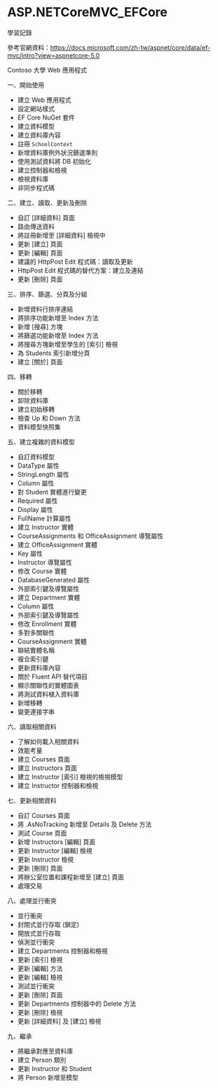 # ASP.NETCoreMVC_EFCore
學習記錄

參考官網資料：https://docs.microsoft.com/zh-tw/aspnet/core/data/ef-mvc/intro?view=aspnetcore-5.0

Contoso 大學 Web 應用程式

一、開始使用

- 建立 Web 應用程式
- 設定網站樣式
- EF Core NuGet 套件
- 建立資料模型
- 建立資料庫內容
- 註冊 `SchoolContext`
- 新增資料庫例外狀況篩選準則
- 使用測試資料將 DB 初始化
- 建立控制器和檢視
- 檢視資料庫
- 非同步程式碼

二、建立、讀取、更新及刪除

- 自訂 [詳細資料] 頁面
- 路由傳送資料
- 將註冊新增至 [詳細資料] 檢視中
- 更新 [建立] 頁面
- 更新 [編輯] 頁面
- 建議的 HttpPost Edit 程式碼：讀取及更新
- HttpPost Edit 程式碼的替代方案：建立及連結
- 更新 [刪除] 頁面

三、排序、篩選、分頁及分組

- 新增資料行排序連結
- 將排序功能新增至 Index 方法
- 新增 [搜尋] 方塊
- 將篩選功能新增至 Index 方法
- 將搜尋方塊新增至學生的 [索引] 檢視
- 為 Students 索引新增分頁
- 建立 [關於] 頁面

四、移轉

- 關於移轉
- 卸除資料庫
- 建立初始移轉
- 檢查 Up 和 Down 方法
- 資料模型快照集

五、建立複雜的資料模型

- 自訂資料模型
- DataType 屬性
- StringLength 屬性
- Column 屬性
- 對 Student 實體進行變更
- Required 屬性
- Display 屬性
- FullName 計算屬性
- 建立 Instructor 實體
- CourseAssignments 和 OfficeAssignment 導覽屬性
- 建立 OfficeAssignment 實體
- Key 屬性
- Instructor 導覽屬性
- 修改 Course 實體
- DatabaseGenerated 屬性
- 外部索引鍵及導覽屬性
- 建立 Department 實體
- Column 屬性
- 外部索引鍵及導覽屬性
- 修改 Enrollment 實體
- 多對多關聯性
- CourseAssignment 實體
- 聯結實體名稱
- 複合索引鍵
- 更新資料庫內容
- 關於 Fluent API 替代項目
- 顯示關聯性的實體圖表
- 將測試資料植入資料庫
- 新增移轉
- 變更連接字串

六、讀取相關資料

- 了解如何載入相關資料
- 效能考量
- 建立 Courses 頁面
- 建立 Instructors 頁面
- 建立 Instructor [索引] 檢視的檢視模型
- 建立 Instructor 控制器和檢視

七、更新相關資料

- 自訂 Courses 頁面
- 將 .AsNoTracking 新增至 Details 及 Delete 方法
- 測試 Course 頁面
- 新增 Instructors [編輯] 頁面
- 更新 Instructor [編輯] 檢視
- 更新 Instructor 檢視
- 更新 [刪除] 頁面
- 將辦公室位置和課程新增至 [建立] 頁面
- 處理交易

八、處理並行衝突

- 並行衝突
- 封閉式並行存取 (鎖定)
- 開放式並行存取
- 偵測並行衝突
- 建立 Departments 控制器和檢視
- 更新 [索引] 檢視
- 更新 [編輯] 方法
- 更新 [編輯] 檢視
- 測試並行衝突
- 更新 [刪除] 頁面
- 更新 Departments 控制器中的 Delete 方法
- 更新 [刪除] 檢視
- 更新 [詳細資料] 及 [建立] 檢視

九、繼承

- 將繼承對應至資料庫
- 建立 Person 類別
- 更新 Instructor 和 Student
- 將 Person 新增至模型

